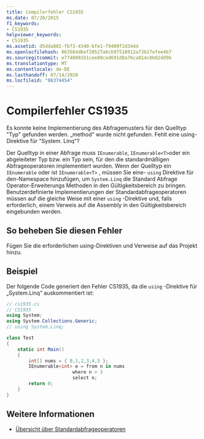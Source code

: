 ```yaml
---
title: Compilerfehler CS1935
ms.date: 07/20/2015
f1_keywords:
- CS1935
helpviewer_keywords:
- CS1935
ms.assetid: d5dda801-fbf3-4340-bfe1-f9409f2d344d
ms.openlocfilehash: 063584d6ef20527a6cb97518912af3b17efee4b7
ms.sourcegitcommit: e7748001b1cee80ced691d8a76ca814c0b02dd9b
ms.translationtype: MT
ms.contentlocale: de-DE
ms.lasthandoff: 07/14/2020
ms.locfileid: "86374454"
---
```

# <a name="compiler-error-cs1935"></a>Compilerfehler CS1935

Es konnte keine Implementierung des Abfragemusters für den Quelltyp "Typ" gefunden werden. „method“ wurde nicht gefunden. Fehlt eine using-Direktive für "System. Linq"?

Der Quelltyp in einer Abfrage muss `IEnumerable`, `IEnumerable<T>`oder ein abgeleiteter Typ bzw. ein Typ sein, für den die standardmäßigen Abfrageoperatoren implementiert wurden. Wenn der Quelltyp ein `IEnumerable` oder ist `IEnumerable<T>` , müssen Sie eine- `using` Direktive für den-Namespace hinzufügen, um `System.Linq` die Standard Abfrage Operator-Erweiterungs Methoden in den Gültigkeitsbereich zu bringen. Benutzerdefinierte Implementierungen der Standardabfrageoperatoren müssen auf die gleiche Weise mit einer `using` -Direktive und, falls erforderlich, einem Verweis auf die Assembly in den Gültigkeitsbereich eingebunden werden.

## <a name="to-correct-this-error"></a>So beheben Sie diesen Fehler

Fügen Sie die erforderlichen using-Direktiven und Verweise auf das Projekt hinzu.

## <a name="example"></a>Beispiel

Der folgende Code generiert den Fehler CS1935, da die `using` -Direktive für „System.Linq“ auskommentiert ist:

```csharp
// cs1935.cs
// CS1935
using System;
using System.Collections.Generic;
// using System.Linq;

class Test
{
    static int Main()
    {
        int[] nums = { 0,1,2,3,4,5 };
        IEnumerable<int> e = from n in nums
                        where n > 3
                        select n;
        return 0;
    }
}
```

## <a name="see-also"></a>Weitere Informationen

- [Übersicht über Standardabfrageoperatoren](../programming-guide/concepts/linq/standard-query-operators-overview.md)
